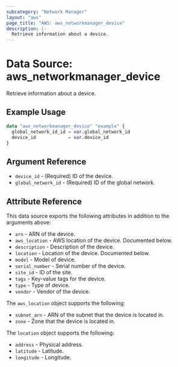 ```yaml
---
subcategory: "Network Manager"
layout: "aws"
page_title: "AWS: aws_networkmanager_device"
description: |-
  Retrieve information about a device.
---
```


# Data Source: aws_networkmanager_device

Retrieve information about a device.

## Example Usage

```terraform
data "aws_networkmanager_device" "example" {
  global_network_id_id = var.global_network_id
  device_id            = var.device_id
}
```

## Argument Reference

* `device_id` - (Required) ID of the device.
* `global_network_id` - (Required) ID of the global network.

## Attribute Reference

This data source exports the following attributes in addition to the arguments above:

* `arn` - ARN of the device.
* `aws_location` - AWS location of the device. Documented below.
* `description` - Description of the device.
* `location` - Location of the device. Documented below.
* `model` - Model of device.
* `serial_number` - Serial number of the device.
* `site_id` - ID of the site.
* `tags` - Key-value tags for the device.
* `type` - Type of device.
* `vendor` - Vendor of the device.

The `aws_location` object supports the following:

* `subnet_arn` - ARN of the subnet that the device is located in.
* `zone` - Zone that the device is located in.

The `location` object supports the following:

* `address` - Physical address.
* `latitude` - Latitude.
* `longitude` - Longitude.
